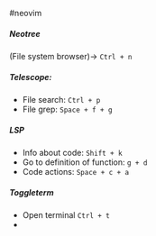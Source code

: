 #neovim
##### **Neotree** 
(File system browser)-> ``Ctrl + n``
##### **Telescope**: 
- File search: ``Ctrl + p``
- File grep:     ``Space + f + g``
##### **LSP**
- Info about code: ``Shift + k``
- Go to definition of function: ``g + d`` 
- Code actions: ``Space + c + a`` 
##### **Toggleterm**
- Open terminal ``Ctrl + t``
- 